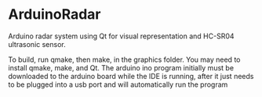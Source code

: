 # ArduinoRadar

Arduino radar system using Qt for visual representation and HC-SR04 ultrasonic sensor.

To build, run qmake, then make, in the graphics folder. You may need to install qmake, make, and Qt. The arduino ino program initially must be downloaded to the arduino board while the IDE is running, after it just needs to be plugged into a usb port and will automatically run the program

